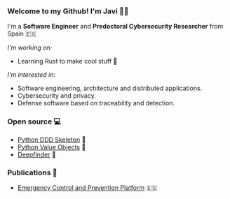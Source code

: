 ### Welcome to my Github! I'm Javi 👋🏻

I'm a **Software Engineer** and **Predoctoral Cybersecurity Researcher** from Spain 🇪🇸

_I'm working on:_

* Learning Rust to make cool stuff 🦀

_I'm interested in:_

* Software engineering, architecture and distributed applications.
* Cybersecurity and privacy.
* Defense software based on traceability and detection.

### Open source 💻

- [Python DDD Skeleton](https://github.com/jparadadev/python-ddd-skeleton) 🐍
- [Python Value Objects](https://github.com/jparadadev/python-value-objects) 🐍
- [Deepfinder](https://github.com/jparadadev/deepfinder) 🐍

### Publications 📑

- [Emergency Control and Prevention Platform](https://riuma.uma.es/xmlui/handle/10630/20414) 🇪🇸
